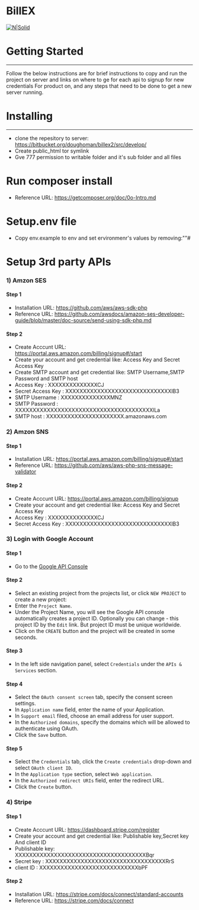 # BillEX
[![N|Solid](http://hitesh.dev.billex.net/images/billex.png)](http://hitesh.dev.billex.net/)
# Getting Started
---
Follow the below instructions are for brief instructions to copy and run the project on server and links on where to ge for each api to signup for new credentials For product on, and any steps that need to be done to get a new server running.
# Installing
---
- clone the repesitory to server: https://bitbucket.org/doughoman/billex2/src/develop/
- Create public_html tor symlink
- Gve 777 permission to writable folder and it's sub folder and all files
# Run composer install
- Reference URL: https://getcomposer.org/doc/0o-Intro.md
# Setup.env file
- Copy env.example to env and set ervironmenr's values by removing:""#
# Setup 3rd party APIs
### 1) Amzon SES
#### Step 1
- Installation URL: https://github.com/aws/aws-sdk-php
- Reference URL: https://github.com/awsdocs/amazon-ses-developer-guide/blob/master/doc-source/send-using-sdk-php.md
#### Step 2
- Create Acccunt URL: https://portal.aws.amazon.com/billing/signup#/start
- Create your account and get credential like: Access Key and Secret Access Key
- Create SMTP account and get credential like: SMTP Username,SMTP Password and SMTP host
- Access Key : XXXXXXXXXXXXXXCJ
- Secret Access Key : XXXXXXXXXXXXXXXXXXXXXXXXXXXXXXlB3
- SMTP Username : XXXXXXXXXXXXXXMNZ
- SMTP Password : XXXXXXXXXXXXXXXXXXXXXXXXXXXXXXXXXXXXXXXlLa
- SMTP host : XXXXXXXXXXXXXXXXXXXXXX.amazonaws.com
### 2) Amzon SNS
#### Step 1
- Installation URL: https://portal.aws.amazon.com/billing/signup#/start
- Reference URL: https://github.com/aws/aws-php-sns-message-validator
#### Step 2
- Create Acccunt URL: https://portal.aws.amazon.com/billing/signup
- Create your account and get credential like: Access Key and Secret Access Key
- Access Key : XXXXXXXXXXXXXXCJ
- Secret Access Key : XXXXXXXXXXXXXXXXXXXXXXXXXXXXXXlB3
### 3) Login with Google Account
#### Step 1
- Go to the [Google API Console](https://console.developers.google.com/)
#### Step 2
- Select an existing project from the projects list, or click `NEW PROJECT` to create a new project:
- Enter the `Project Name`.
- Under the Project Name, you will see the Google API console automatically creates a project ID. Optionally you can change - this project ID by the `Edit` link. But project ID must be unique worldwide.
- Click on the `CREATE` button and the project will be created in some seconds.
#### Step 3
- In the left side navigation panel, select `Credentials` under the `APIs & Services` section.
#### Step 4
- Select the `OAuth consent screen` tab, specify the consent screen settings.
- In `Application name` field, enter the name of your Application.
- In `Support email` filed, choose an email address for user support.
- In the `Authorized domains`, specify the domains which will be allowed to authenticate using OAuth.
- Click the `Save` button.
#### Step 5
- Select the `Credentials` tab, click the `Create credentials` drop-down and select `OAuth client ID`.
- In the `Application type` section, select `Web application`.
- In the `Authorized redirect URIs` field, enter the redirect URL.
- Click the `Create` button.
### 4) Stripe
#### Step 1
- Create Acccunt URL: https://dashboard.stripe.com/register
- Create your account and get credential like: Publishable key,Secret key And client ID
- Publishable key: XXXXXXXXXXXXXXXXXXXXXXXXXXXXXXXXXXXXXBqr
- Secret key : XXXXXXXXXXXXXXXXXXXXXXXXXXXXXXXXXXRrS
- client ID : XXXXXXXXXXXXXXXXXXXXXXXXXXXXbPF
#### Step 2
- Installation URL: https://stripe.com/docs/connect/standard-accounts
- Reference URL: https://stripe.com/docs/connect